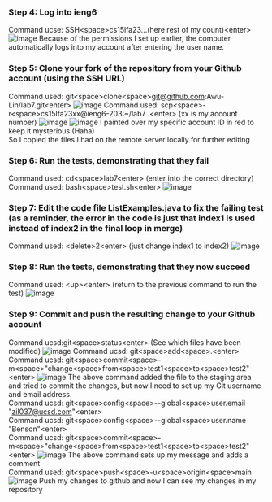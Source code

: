 ### Step 4: Log into ieng6

Command ucse: SSH&lt;space&gt;cs15lfa23...(here rest of my count)&lt;enter&gt;
![image](https://github.com/Awu-Lin/cse15l-lab-reports/assets/94472422/e224b41c-a01c-4667-bdc9-2224a5ad749a)
Because of the permissions I set up earlier, the computer automatically logs into my account after entering the user name.

### Step 5: Clone your fork of the repository from your Github account (using the SSH URL)
Command used: git&lt;space&gt;clone&lt;space&gt;git@github.com:Awu-Lin/lab7.git&lt;enter&gt;
![image](https://github.com/Awu-Lin/cse15l-lab-reports/assets/94472422/cd8676e1-23f9-4426-a148-8d056eaa0926)
Command used: scp&lt;space&gt;-r&lt;space&gt;cs15lfa23xx@ieng6-203:~/lab7 .&lt;enter&gt; (xx is my account number)
![image](https://github.com/Awu-Lin/cse15l-lab-reports/assets/94472422/1e6c9e03-005a-41be-85e6-15525861f255)
![image](https://github.com/Awu-Lin/cse15l-lab-reports/assets/94472422/d5f8507e-ed12-40ad-b9ed-ed1812d67c2d)
I painted over my specific account ID in red to keep it mysterious (Haha)\
So I copied the files I had on the remote server locally for further editing

### Step 6: Run the tests, demonstrating that they fail
Command used: cd&lt;space&gt;lab7&lt;enter&gt; (enter into the correct directory)\
Command used: bash&lt;space&gt;test.sh&lt;enter&gt;
![image](https://github.com/Awu-Lin/cse15l-lab-reports/assets/94472422/078b5bb6-0ffd-4f5c-96e6-eedc6e0e845c)

### Step 7: Edit the code file ListExamples.java to fix the failing test (as a reminder, the error in the code is just that index1 is used instead of index2 in the final loop in merge)
Command used: &lt;delete&gt;2&lt;enter&gt; (just change index1 to index2)
![image](https://github.com/Awu-Lin/cse15l-lab-reports/assets/94472422/a5a4cac0-c9c6-450b-abb3-79e46f16c459)

### Step 8: Run the tests, demonstrating that they now succeed
Command used: &lt;up&gt;&lt;enter&gt; (return to the previous command to run the test)
![image](https://github.com/Awu-Lin/cse15l-lab-reports/assets/94472422/fbaa0924-5ba0-44dd-8870-68ac7c2e060e)

### Step 9: Commit and push the resulting change to your Github account
Command ucsd:git&lt;space&gt;status&lt;enter&gt; (See which files have been modified)
![image](https://github.com/Awu-Lin/cse15l-lab-reports/assets/94472422/4285f44f-89ba-4484-bca5-6a9146092592)
Command ucsd: git&lt;space&gt;add&lt;space&gt;.&lt;enter&gt;\
Command ucsd: git&lt;space&gt;commit&lt;space&gt;-m&lt;space&gt;"change&lt;space&gt;from&lt;space&gt;test1&lt;space&gt;to&lt;space&gt;test2"&lt;enter&gt;
![image](https://github.com/Awu-Lin/cse15l-lab-reports/assets/94472422/6773cfbc-b1c7-4834-8891-303a0228f2d1)
The above command added the file to the staging area and tried to commit the changes, but now I need to set up my Git username and email address. \
Command ucsd: git&lt;space&gt;config&lt;space&gt;--global&lt;space&gt;user.email "zil037@ucsd.com"&lt;enter&gt;\
Command ucsd: git&lt;space&gt;config&lt;space&gt;--global&lt;space&gt;user.name "Benson"&lt;enter&gt;\
Command ucsd: git&lt;space&gt;commit&lt;space&gt;-m&lt;space&gt;"change&lt;space&gt;from&lt;space&gt;test1&lt;space&gt;to&lt;space&gt;test2"&lt;enter&gt;
![image](https://github.com/Awu-Lin/cse15l-lab-reports/assets/94472422/5ee38f9f-a560-45ec-ab9d-cd462419ea8e)
The above command sets up my message and adds a comment \
Command used: git&lt;space&gt;push&lt;space&gt;-u&lt;space&gt;origin&lt;space&gt;main
![image](https://github.com/Awu-Lin/cse15l-lab-reports/assets/94472422/272c7842-a7f4-42c5-a3d7-8ab73834d0a4)
Push my changes to github and now I can see my changes in my repository







